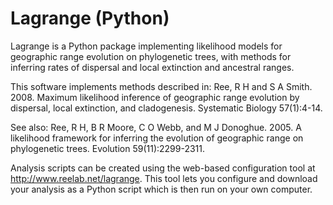 Lagrange (Python)
=================

Lagrange is a Python package implementing likelihood models for
geographic range evolution on phylogenetic trees, with methods for
inferring rates of dispersal and local extinction and ancestral
ranges.

This software implements methods described in: Ree, R H and S A
Smith. 2008. Maximum likelihood inference of geographic range
evolution by dispersal, local extinction, and cladogenesis. Systematic
Biology 57(1):4-14.

See also: Ree, R H, B R Moore, C O Webb, and M J Donoghue. 2005. A
likelihood framework for inferring the evolution of geographic range
on phylogenetic trees. Evolution 59(11):2299-2311.

Analysis scripts can be created using the web-based configuration tool
at http://www.reelab.net/lagrange. This tool lets you configure and
download your analysis as a Python script which is then run on your
own computer.
